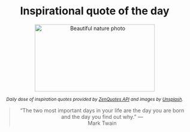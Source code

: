 
<div align="center">

# Inspirational quote of the day

<img src="./data/photo.jpeg" alt="Beautiful nature photo" width="320" height="180">

<sub><i>Daily dose of inspiration quotes provided by [ZenQuotes API](https://zenquotes.io/) and images by [Unsplash](https://unsplash.com/).</i></sub>


<blockquote>&ldquo;The two most important days in your life are the day you are born and the day you find out why.&rdquo; &mdash; <footer>Mark Twain</footer></blockquote>

</div>
